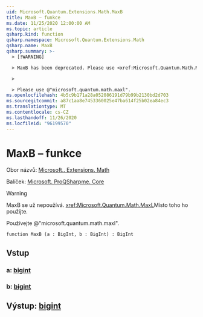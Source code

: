 ```yaml
---
uid: Microsoft.Quantum.Extensions.Math.MaxB
title: MaxB – funkce
ms.date: 11/25/2020 12:00:00 AM
ms.topic: article
qsharp.kind: function
qsharp.namespace: Microsoft.Quantum.Extensions.Math
qsharp.name: MaxB
qsharp.summary: >-
  > [!WARNING]

  > MaxB has been deprecated. Please use <xref:Microsoft.Quantum.Math.MaxL> instead.

  >

  > Please use @"microsoft.quantum.math.maxl".
ms.openlocfilehash: 4b5c9b171a28a052086191d79b99b2130bd2d703
ms.sourcegitcommit: a87c1aa8e7453360025e47ba614f25b02ea84ec3
ms.translationtype: MT
ms.contentlocale: cs-CZ
ms.lasthandoff: 11/26/2020
ms.locfileid: "96199570"
---
```

# <a name="maxb-function"></a>MaxB – funkce

Obor názvů: [Microsoft.. Extensions. Math](xref:Microsoft.Quantum.Extensions.Math)

Balíček: [Microsoft. ProQSharpme. Core](https://nuget.org/packages/Microsoft.Quantum.QSharp.Core)


> [!WARNING]
> MaxB se už nepoužívá. <xref:Microsoft.Quantum.Math.MaxL>Místo toho ho použijte.
>
> Používejte @"microsoft.quantum.math.maxl".



```qsharp
function MaxB (a : BigInt, b : BigInt) : BigInt
```


## <a name="input"></a>Vstup

### <a name="a--bigint"></a>a: [bigint](xref:microsoft.quantum.lang-ref.bigint)




### <a name="b--bigint"></a>b: [bigint](xref:microsoft.quantum.lang-ref.bigint)





## <a name="output--bigint"></a>Výstup: [bigint](xref:microsoft.quantum.lang-ref.bigint)

